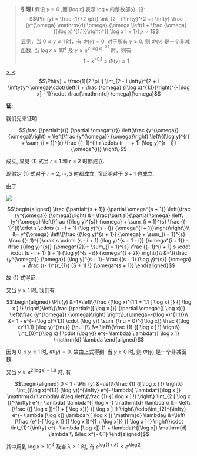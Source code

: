 > **引理1**
> 假设 $y \geq 0$ ,而 $[\log x]$ 表示 $\log x$ 的整数部分, 设:
> $$\Phi (y) = \frac {1} {2 \pi i} \int_{2 - i \infty}^{2 + i \infty} \frac {y^{\omega} \mathrm{d} \omega} {\omega \left(1 + \frac {\omega} {(\log x)^{1.1}}\right)^{[ \log x ] + 1}},x > 1$$
> 显见，当 $0 \leq y \leq 1$ 时，有 $\Phi(y) = 0$. 对于所有 $y \geq 0$, 则 $\Phi(y)$ 是一个非减函数.
> 当 $\log x\geq 10^4$ 及 $y\geq e^{2{(\log x)}^{-0.1}}$ 时，则有:
> $$1 - x^{- 0.1} \leq \Phi (y) \leq 1$$

[>_<]:
$$\Phi(y) = \frac{1}{2 \pi i} \int_{2 - i \infty}^{2 + i \infty}y^{\omega}\cdot{\left(1 + \frac {\omega} {(\log x)^{1.1}}\right)^{-[\log x] - 1}}\cdot  \frac{\mathrm{d} \omega}{\omega}$$


**证:**

我们先来证明


$$\frac {\partial^{r}} {\partial \omega^{r}} \left(\frac {y^{\omega}} {\omega}\right) 
= \left(\frac {y^{\omega}} {\omega}\right)  \left\{(\log y)^{r} + \sum_{i = 1}^{r} \frac {(- 1)^{i} r \cdots (r - i + 1) (\log y)^{r - i}} {\omega^{i}} \right\}$$

成立, 显见 (1) 式当 $r=1$ 和 $r=2$ 时都成立.

现假定 (1) 式对于  $r = 2 , \cdots , S$ 时都成立, 而证明对于 $S+1$ 也成立.

由于

![](https://i.loli.net/2018/12/26/5c233ef1a2965.png)



$$\begin{aligned}
\frac {\partial^{s + 1}} {\partial \omega^{s + 1}} \left(\frac {y^{\omega}} {\omega}\right) 
&= \frac{\partial}{\partial \omega} \left\{y^{\omega} \left(\frac {(\log y)^{s}} {\omega} + \sum_{i = 1}^{s} \frac {(- 1)^{i}\cdot s \cdots (s - i + 1) (\log y)^{s - i}} {\omega^{i + 1}}\right)\right\}\\
&= y^{\omega} \left\{\frac {(\log y)^{s + 1}} {\omega} + \sum_{i = 1}^{s} \frac {(- 1)^{i}\cdot s \cdots (s - i + 1) (\log y)^{s + 1 - i}} {\omega^{i + 1}} - \frac {(\log y)^{s}} {\omega^{2}}+ \sum_{i = 1}^{s} \frac {(- 1)^{i + 1} s \cdot \cdot (s - i + 1) (i + 1) (\log y)^{s - i}} {\omega^{t + 2}} \right\}\\
&=\({\frac {y^{\omega}} {\omega}} (\log y)^{s + 1}- \frac {(s + 1) (\log y)^{s}} {\omega} + \frac {(- 1)^{r_{1}} (S + 1) !} {\omega^{s + 1}}
\end{aligned}$$

故 (1) 式得证.

又当  $y \geq 1$ 时, 我们有

$$\begin{aligned}
\Phi(y)
&=1+\left\{\frac {(\log x)^{1.1 + 1.1 [ \log x} ]} {[ \log x ] !} \right\}\left\{\frac {\partial^{[ \log x ]}} {\partial \omega^{[ \log x)}} \left(\frac {y^{\omega}} {\omega}\right) \right\}_{\omega=-(\log x)^{1.1}}\\
&= 1 - e^{- (\log x)^{1.1} \cdot (\log y)} \sum_{\nu = 0}^{[\log x]} \frac {(\log x)^{1.1} (\log y)^{\nu}} {\nu !}\\
&= \left\{\frac {1} {[ \log x ] !} \right\} \int_{0}^{(\log x) ! \cdot (\log y)} e^{- \lambda} \lambda^{[ \log x ]} \mathrm{d} \lambda
\end{aligned}$$


因为  $0\leq y \leq1$ 时,  $\Phi(y)=0$. 故由上式得到: 当  $y\geq0$  时, 则  $\Phi(y)$ 是一个非减函数.

又当  $y \geq e^{2 (\log x) - 1.0}$  时, 有

[>_<]: 为什么这里要写1.0?

$$\begin{aligned}
0 < 1 - \Phi (y)
&=\left\{\frac {1} {[ \log x ] !} \right\} \int_{(\log x)^{1.1} (\log y)}^{\infty} e^{- \lambda} \lambda^{[\log x ]} \mathrm{d} \lambda\\
&\leq \left\{\frac {1} {[ \log x ] !} \right\} \int_{2 [ \log x ]}^{\infty} e^{- \lambda} \lambda^{[ \log x ]} \mathrm{d} \lambda \\
&= \left\{\frac {([ \log x ])^{1 + [ \log x)}} {[ \log x ] !} \right\}\cdot\int_{2}^{\infty} e^{- \lambda [\log x]} \lambda^{[ \log x ]} \mathrm{d} \lambda\\
&=\left\{\frac {e^{-[ \log x ]} ([ \log x ])^{1 +[\log x]}} {[ \log x ] !} \right\}\cdot \int_{1}^{\infty} e^{- \lambda [\log x]} (1 + \lambda)^{[\log x]} \mathrm{d} \lambda \\
&\leq x^{- 0.1}
\end{aligned}$$

其中用到 $\log x\geq10^4$ 及当 $\lambda\geq1$ 时, 有 $e^{\log (1 + \lambda)} \leq e^{\lambda \log 2}$.

